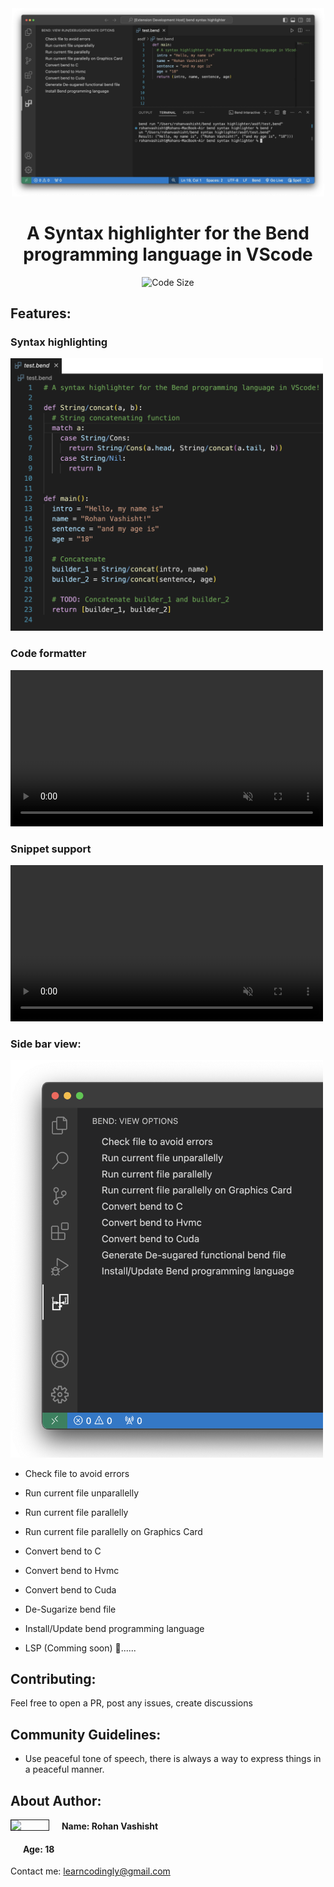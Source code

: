 <div align="center">
<img width=500 src="https://raw.githubusercontent.com/RohanVashisht1234/cdn/main/vscode_bend/screenshot.webp">
<h1> A Syntax highlighter for the Bend programming language in VScode </h1>
<p>

![Code Size](https://img.shields.io/github/languages/code-size/rohanvashisht1234/bend-syntax-highlighter)

</p>
</div>

## Features:

### Syntax highlighting

<img src="https://raw.githubusercontent.com/RohanVashisht1234/cdn/main/vscode_bend/syntax-highlighting.png" width=500/>

### Code formatter

<video width=500 src="https://raw.githubusercontent.com/RohanVashisht1234/cdn/main/vscode_bend/formatting.mp4" controls autoplay muted></video>

### Snippet support

<video width=500 src="https://raw.githubusercontent.com/RohanVashisht1234/cdn/main/vscode_bend/snippet-support.mp4" controls autoplay muted></video>

### Side bar view:

<img src="https://raw.githubusercontent.com/RohanVashisht1234/cdn/main/vscode_bend/sidebar.png" width=500/>

- Check file to avoid errors
- Run current file unparallelly
- Run current file parallelly
- Run current file parallelly on Graphics Card
- Convert bend to C
- Convert bend to Hvmc
- Convert bend to Cuda
- De-Sugarize bend file
- Install/Update bend programming language

- LSP (Comming soon) 🏃......

## Contributing:

Feel free to open a PR, post any issues, create discussions

## Community Guidelines:

- Use peaceful tone of speech, there is always a way to express things in a peaceful manner.

## About Author:

<img align="left" border=1 width="60" src="https://avatars.githubusercontent.com/u/81112205?v=4"/>

#### &nbsp; &nbsp; &nbsp; Name: Rohan Vashisht

#### &nbsp; &nbsp; &nbsp; Age: 18

Contact me: [learncodingly@gmail.com](mailto:learncodingly@gmail.com)
